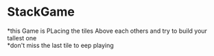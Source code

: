 # StackGame
*this Game is PLacing the tiles Above each others and try  to build your tallest one <br>
*don't miss the last tile to eep playing <br>